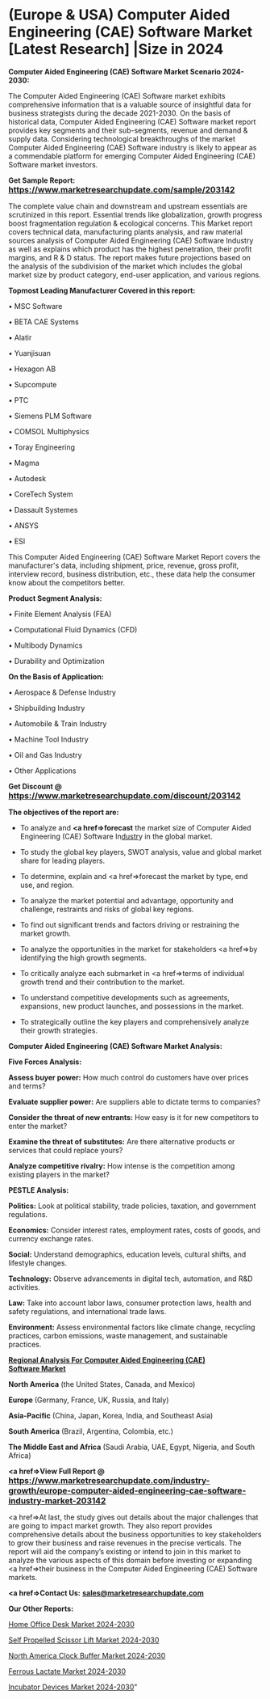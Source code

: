 # (Europe & USA) Computer Aided Engineering (CAE) Software Market [Latest Research] |Size in 2024

<strong>Computer Aided Engineering (CAE) Software Market Scenario 2024-2030:</strong>

The Computer Aided Engineering (CAE) Software market exhibits comprehensive information that is a valuable source of insightful data for business strategists during the decade 2021-2030. On the basis of historical data, Computer Aided Engineering (CAE) Software market report provides key segments and their sub-segments, revenue and demand &amp; supply data. Considering technological breakthroughs of the market Computer Aided Engineering (CAE) Software industry is likely to appear as a commendable platform for emerging Computer Aided Engineering (CAE) Software market investors.

<strong>Get Sample Report: <a href=https://www.marketresearchupdate.com/sample/203142><font size=3 color=#0000ff>https://www.marketresearchupdate.com/sample/203142</font></a></strong>

The complete value chain and downstream and upstream essentials are scrutinized in this report. Essential trends like globalization, growth progress boost fragmentation regulation &amp; ecological concerns. This Market report covers technical data, manufacturing plants analysis, and raw material sources analysis of Computer Aided Engineering (CAE) Software Industry as well as explains which product has the highest penetration, their profit margins, and R & D status. The report makes future projections based on the analysis of the subdivision of the market which includes the global market size by product category, end-user application, and various regions.

<strong>Topmost Leading Manufacturer Covered in this report:</strong>

• MSC Software

• BETA CAE Systems

• Alatir

• Yuanjisuan

• Hexagon AB

• Supcompute

• PTC

• Siemens PLM Software

• COMSOL Multiphysics

• Toray Engineering

• Magma

• Autodesk

• CoreTech System

• Dassault Systemes

• ANSYS

• ESI

This Computer Aided Engineering (CAE) Software Market Report covers the manufacturer's data, including shipment, price, revenue, gross profit, interview record, business distribution, etc., these data help the consumer know about the competitors better.

<strong>Product Segment Analysis: </strong>

• Finite Element Analysis (FEA)

• Computational Fluid Dynamics (CFD)

• Multibody Dynamics

• Durability and Optimization

<strong>On the Basis of Application:</strong>

• Aerospace & Defense Industry

• Shipbuilding Industry

• Automobile & Train Industry

• Machine Tool Industry

• Oil and Gas Industry

• Other Applications

<strong>Get Discount @ <a href=https://www.marketresearchupdate.com/discount/203142><font size=3 color=#0000ff>https://www.marketresearchupdate.com/discount/203142</font></a></strong>

<strong><b>The objectives of the report are:</b></strong>

- To analyze and <strong><a href=><strong>forecast</strong></a></strong> the market size of Computer Aided Engineering (CAE) Software In<a href=ASDF991299>dustr</a>y in the global market.

- To study the global key players, SWOT analysis, value and global market share for leading players.

- To determine, explain and <a href=>forecast</a> the market by type, end use, and region.

- To analyze the market potential and advantage, opportunity and challenge, restraints and risks of global key regions.

- To find out significant trends and factors driving or restraining the market growth.

- To analyze the opportunities in the market for stakeholders <a href=>by</a> identifying the high growth segments.

- To critically analyze each submarket in <a href=>terms</a> of individual growth trend and their contribution to the market.

- To understand competitive developments such as agreements, expansions, new product launches, and possessions in the market.

- To strategically outline the key players and comprehensively analyze their growth strategies.

<strong>Computer Aided Engineering (CAE) Software Market Analysis:</strong>

<strong>Five Forces Analysis:</strong>

<strong>Assess buyer power:</strong> How much control do customers have over prices and terms?

<strong>Evaluate supplier power:</strong> Are suppliers able to dictate terms to companies?

<strong>Consider the threat of new entrants:</strong> How easy is it for new competitors to enter the market?

<strong>Examine the threat of substitutes:</strong> Are there alternative products or services that could replace yours?

<strong>Analyze competitive rivalry:</strong> How intense is the competition among existing players in the market?

<strong>PESTLE Analysis:</strong>

<strong>Politics:</strong> Look at political stability, trade policies, taxation, and government regulations.

<strong>Economics:</strong> Consider interest rates, employment rates, costs of goods, and currency exchange rates.

<strong>Social:</strong> Understand demographics, education levels, cultural shifts, and lifestyle changes.

<strong>Technology:</strong> Observe advancements in digital tech, automation, and R&D activities.

<strong>Law:</strong> Take into account labor laws, consumer protection laws, health and safety regulations, and international trade laws.

<strong>Environment:</strong> Assess environmental factors like climate change, recycling practices, carbon emissions, waste management, and sustainable practices.

<strong><u><b>Regional Analysis For Computer Aided Engineering (CAE) Software Market</b></u></strong>

<strong><b>North America</b></strong> (the United States, Canada, and Mexico)

<strong><b>Europe </b></strong>(Germany, France, UK, Russia, and Italy)

<strong><b>Asia-Pacific</b></strong> (China, Japan, Korea, India, and Southeast Asia)

<strong><b>South America</b></strong> (Brazil, Argentina, Colombia, etc.)

<strong><b>The Middle East and Africa</b></strong> (Saudi Arabia, UAE, Egypt, Nigeria, and South Africa)

<strong><a href=>View Full Report</a> @ <a href=https://www.marketresearchupdate.com/industry-growth/europe-computer-aided-engineering-cae-software-industry-market-203142><font size=3 color=#0000ff>https://www.marketresearchupdate.com/industry-growth/europe-computer-aided-engineering-cae-software-industry-market-203142</font></a></strong>

<a href=>At last,</a> the study gives out details about the major challenges that are going to impact market growth. They also report provides comprehensive details about the business opportunities to key stakeholders to grow their business and raise revenues in the precise verticals. The report will aid the company’s existing or intend to join in this market to analyze the various aspects of this domain before investing or expanding <a href=>their</a> business in the Computer Aided Engineering (CAE) Software markets.

<strong><a href=>Contact Us:</a></strong>
<strong>sales@marketresearchupdate.com</strong>

<strong>Our Other Reports:</strong>

<a href=https://www.linkedin.com/pulse/home-office-desk-market-industry-analysis-segments >Home Office Desk Market 2024-2030</a>

<a href=https://www.linkedin.com/pulse/self-propelled-scissor-lift-market-2023-remarking>Self Propelled Scissor Lift Market 2024-2030</a>

<a href=https://www.linkedin.com/pulse/north-america-clock-buffer-market-2023-new-study-report>North America Clock Buffer Market 2024-2030</a>

<a href=https://www.linkedin.com/pulse/ferrous-lactate-market-2023-huge-business-surqf/>Ferrous Lactate Market 2024-2030</a>

<a href=https://medium.com/@kagwadeaishwarya/incubator-devices-market-2023-growth-trends-size-share-opportunities-revenue-2023-2030-fd69e9d39648>Incubator Devices Market 2024-2030</a>"
